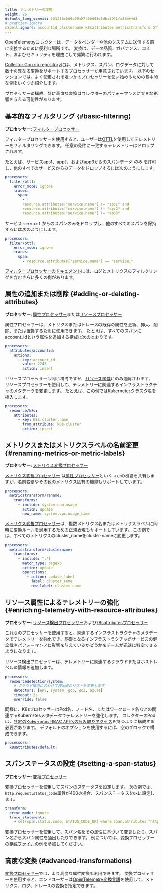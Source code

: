 ```yaml
---
title: テレメトリーの変換
weight: 26
default_lang_commit: 801233d066e99c97408663e5dbc6971fa38e94d3
# prettier-ignore
cSpell:ignore: accountid clustername k8sattributes metricstransform OTTL resourcedetection
---
```


OpenTelemetryコレクターは、データをベンダーや他のシステムに送信する前に変換するために便利な場所です。
変換は、データ品質、ガバナンス、コスト、およびセキュリティを理由にして頻繁に行われます。

[Collector Contrib repository](https://github.com/open-telemetry/opentelemetry-collector-contrib/tree/main/processor)には、メトリクス、スパン、ログデータに対して数十の異なる変換をサポートするプロセッサーが用意されています。
以下のセクションでは、よく使用される幾つかのプロセッサーを使い始めるための基本的な例をいくつか紹介します。

プロセッサーの構成、特に高度な変換はコレクターのパフォーマンスに大きな影響を与える可能性があります。

## 基本的なフィルタリング {#basic-filtering}

**プロセッサー**: [フィルタープロセッサー](https://github.com/open-telemetry/opentelemetry-collector-contrib/tree/main/processor/filterprocessor)

フィルタープロセッサーを使用すると、ユーザーは[OTTL](https://github.com/open-telemetry/opentelemetry-collector-contrib/blob/main/pkg/ottl/README.md)を使用してテレメトリーをフィルタリングできます。
任意の条件に一致するテレメトリーはドロップされます。

たとえば、サービスapp1、app2、およびapp3からのスパンデータ _のみ_ を許可し、他のすべてのサービスからのデータをドロップするには次のようにします。

```yaml
processors:
  filter/ottl:
    error_mode: ignore
    traces:
      span:
        - |
        resource.attributes["service.name"] != "app1" and
        resource.attributes["service.name"] != "app2" and
        resource.attributes["service.name"] != "app3"
```

サービス `service1` からのスパンのみをドロップし、他のすべてのスパンを保持するには次のようにします。

```yaml
processors:
  filter/ottl:
    error_mode: ignore
    traces:
      span:
        - resource.attributes["service.name"] == "service1"
```

[フィルタープロセッサーのドキュメント](https://github.com/open-telemetry/opentelemetry-collector-contrib/tree/main/processor/filterprocessor)には、ログとメトリクスのフィルタリングを含むさらに多くの例があります。

## 属性の追加または削除 {#adding-or-deleting-attributes}

**プロセッサー**: [属性プロセッサー](https://github.com/open-telemetry/opentelemetry-collector-contrib/tree/main/processor/attributesprocessor)または[リソースプロセッサー](https://github.com/open-telemetry/opentelemetry-collector-contrib/tree/main/processor/resourceprocessor)

属性プロセッサーは、メトリクスまたはトレースの既存の属性を更新、挿入、削除、または置換するために使用できます。
たとえば、すべてのスパンにaccount_idという属性を追加する構成は次のとおりです。

```yaml
processors:
  attributes/accountid:
    actions:
      - key: account_id
        value: 2245
        action: insert
```

リソースプロセッサーも同じ構成ですが、[リソース属性](/docs/specs/semconv/resource/)にのみ適用されます。
リソースプロセッサーを使用して、テレメトリーに関連するインフラストラクチャのメタデータを変更します。
たとえば、この例ではKubernetesクラスタ名を挿入します。

```yaml
processors:
  resource/k8s:
    attributes:
      - key: k8s.cluster.name
        from_attribute: k8s-cluster
        action: insert
```

## メトリクスまたはメトリクスラベルの名前変更 {#renaming-metrics-or-metric-labels}

**プロセッサー**: [メトリクス変換プロセッサー](https://github.com/open-telemetry/opentelemetry-collector-contrib/tree/main/processor/metricstransformprocessor)

[メトリクス変換プロセッサー](https://github.com/open-telemetry/opentelemetry-collector-contrib/tree/main/processor/metricstransformprocessor)
は[属性プロセッサー](https://github.com/open-telemetry/opentelemetry-collector-contrib/tree/main/processor/attributesprocessor)といくつかの機能を共有しますが、名前変更やその他のメトリクス固有の機能もサポートしています。

```yaml
processors:
  metricstransform/rename:
    transforms:
      - include: system.cpu.usage
        action: update
        new_name: system.cpu.usage_time
```

[メトリクス変換プロセッサー](https://github.com/open-telemetry/opentelemetry-collector-contrib/tree/main/processor/metricstransformprocessor)は、複数メトリクス名またはメトリクスラベルに同時に変換ルールを適用するための正規表現もサポートしています。
この例では、すべてのメトリクスのcluster_nameをcluster-nameに変更します。

```yaml
processors:
  metricstransform/clustername:
    transforms:
      - include: ^.*$
        match_type: regexp
        action: update
        operations:
          - action: update_label
            label: cluster_name
            new_label: cluster-name
```

## リソース属性によるテレメトリーの強化 {#enriching-telemetry-with-resource-attributes}

**プロセッサー**: [リソース検出プロセッサー](https://github.com/open-telemetry/opentelemetry-collector-contrib/tree/main/processor/resourcedetectionprocessor)および[k8sattributesプロセッサー](https://github.com/open-telemetry/opentelemetry-collector-contrib/tree/main/processor/k8sattributesprocessor)

これらのプロセッサーを使用すると、関連するインフラストラクチャのメタデータでテレメトリーを強化でき、基礎となるインフラストラクチャがサービスの健全性やパフォーマンスに影響を与えているかどうかをチームが迅速に特定できるようになります。

リソース検出プロセッサーは、テレメトリーに関連するクラウドまたはホストレベルの情報を追加します。

```yaml
processors:
  resourcedetection/system:
    # クラウド環境に合わせて検出器のリストを変更します
    detectors: [env, system, gcp, ec2, azure]
    timeout: 2s
    override: false
```

同様に、K8sプロセッサーはPod名、ノード名、またはワークロード名などの関連するKubernetesメタデータでテレメトリーを強化します。
コレクターのPodは、[特定のKubernetes RBAC APIへの読み取りアクセス](https://pkg.go.dev/github.com/open-telemetry/opentelemetry-collector-contrib/processor/k8sattributesprocessor#readme-role-based-access-control)を持つように構成する必要があります。
デフォルトのオプションを使用するには、空のブロックで構成できます。

```yaml
processors:
  k8sattributes/default:
```

## スパンステータスの設定 {#setting-a-span-status}

**プロセッサー**: [変換プロセッサー](https://github.com/open-telemetry/opentelemetry-collector-contrib/tree/main/processor/transformprocessor)

変換プロセッサーを使用してスパンのステータスを設定します。
次の例では、`http.request.status_code`属性が400の場合、スパンステータスを`Ok`に設定します。

<!-- prettier-ignore-start -->

```yaml
transform:
  error_mode: ignore
  trace_statements:
    - set(span.status.code, STATUS_CODE_OK) where span.attributes["http.request.status_code"] == 400
```

<!-- prettier-ignore-end -->

変換プロセッサーを使用して、スパン名をその属性に基づいて変更したり、スパン名からスパン属性を抽出したりできます。
例については、変換プロセッサーの[構成ファイル](https://github.com/open-telemetry/opentelemetry-collector-contrib/blob/9b28f76c02c18f7479d10e4b6a95a21467fd85d6/processor/transformprocessor/testdata/config.yaml)の例を参照してください。

## 高度な変換 {#advanced-transformations}

[変換プロセッサー](https://github.com/open-telemetry/opentelemetry-collector-contrib/tree/main/processor/transformprocessor)では、より高度な属性変換も利用できます。
変換プロセッサーを使用すると、エンドユーザーは[OpenTelemetry変換言語](https://github.com/open-telemetry/opentelemetry-collector-contrib/tree/main/pkg/ottl)を使用して、メトリクス、ログ、トレースの変換を指定できます。
